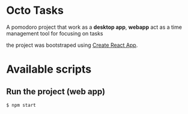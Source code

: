 # Octo Tasks
A pomodoro project that work as a **desktop app**, **webapp** act as a time management tool for focusing on tasks 

the project was bootstraped using [Create React App](https://github.com/facebook/create-react-app).

# Available scripts

## Run the project (web app)
```shell
$ npm start
```